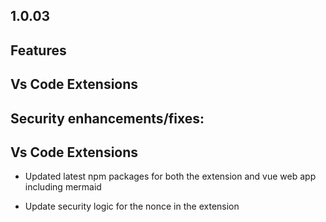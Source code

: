 ## 1.0.03

## Features

## Vs Code Extensions

## Security enhancements/fixes:

## Vs Code Extensions

* Updated latest npm packages for both the extension and vue web app including mermaid

* Update security logic for the nonce in the extension
